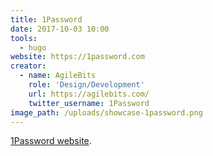 ```yaml
---
title: 1Password
date: 2017-10-03 10:00
tools:
  - hugo
website: https://1password.com
creator:
  - name: AgileBits
    role: 'Design/Development'
    url: https://agilebits.com/
    twitter_username: 1Password
image_path: /uploads/showcase-1password.png
---
```


[1Password website](https://1password.com).
